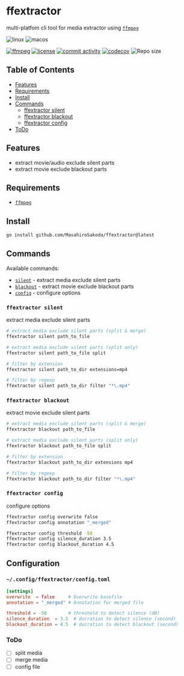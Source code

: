# ffextractor

multi-platfom cli tool for media extractor using [`ffmpeg`][ffmpeg-website]

![linux][linux-badge]
![macos][macos-badge]

[![ffmpeg][ffmpeg-badge]][ffmpeg-website]
[![license][license-badge]][license-file]
[![commit activity](https://img.shields.io/github/commit-activity/m/MasahiroSakoda/ffextractor)](https://github.com/MasahiroSakoda/ffextractor/graphs/commit-activity)
[![codecov](https://codecov.io/gh/MasahiroSakoda/ffextractor/graph/badge.svg?token=YT6P15G01J)](https://codecov.io/gh/MasahiroSakoda/ffextractor)
<img src="https://img.shields.io/github/repo-size/MasahiroSakoda/ffextractor?style=flat-square&label=Repo" alt="Repo size" />

[linux-badge]: https://img.shields.io/badge/Linux%20-yellow.svg?style=flat-square&logo=linux&logoColor=black
[macos-badge]: https://img.shields.io/badge/macOS-%23.svg?style=flat-square&logo=apple&color=000000&logoColor=white

[ffmpeg-badge]: https://img.shields.io/badge/Powered%20by-ffmpeg-blue.svg
[ffmpeg-website]: https://www.ffmpeg.org/
[license-badge]: https://img.shields.io/github/license/MasahiroSakoda/dotfiles
[license-file]: https://github.com/MasahiroSakoda/dotfiles/blob/main/LICENSE

## Table of Contents

* [Features](#features)
* [Requirements](#requirements)
* [Install](#install)
* [Commands](#commands)
  * [ffextractor silent](#ffextractor-silent)
  * [ffextractor blackout](#ffextractor-blackout)
  * [ffextractor config](#ffextractor-config)
* [ToDo](#todo)

## Features

* extract movie/audio exclude silent parts
* extract movie exclude blackout parts

## Requirements

* [`ffmpeg`](https://www.ffmpeg.org/)

## Install

```bash
go install github.com/MasahiroSakoda/ffextractor@latest
```

## Commands

Available commands:

* [`silent`](#ffextractor-silent) - extract media exclude silent parts
* [`blackout`](#ffextractor-blackout) - extract movie exclude blackout parts
* [`config`](#ffextractor-config) - configure options

### `ffextractor silent`

extract media exclude silent parts

```bash
# extract media exclude silent parts (split & merge)
ffextractor silent path_to_file

# extract media exclude silent parts (split only)
ffextractor silent path_to_file split

# filter by extension
ffextractor silent path_to_dir extensions=mp4

# filter by regexp
ffextractor silent path_to_dir filter "*\.mp4"
```

### `ffextractor blackout`

extract movie exclude silent parts

```bash
# extract media exclude silent parts (split & merge)
ffextractor blackout path_to_file

# extract media exclude silent parts (split only)
ffextractor blackout path_to_file split

# filter by extension
ffextractor blackout path_to_dir extensions mp4

# filter by regexp
ffextractor blackout path_to_dir filter "*\.mp4"
```

### `ffextractor config`

configure options

```bash
ffextractor config overwrite false
ffextractor config annotation "_merged"

ffextractor config threshold -50
ffextractor config silence_duration 3.5
ffextractor config blackout_duration 4.5
```

## Configuration

### `~/.config/ffextractor/config.toml`

```toml
[settings]
overwrite  = false     # Overwrite basefile
annotation = "_merged" # Annotation for merged file

threshold = -50        # threshold to detect silence (dB)
silence_duration  = 3.5  # ducration to detect silence (second)
blackout_duration = 4.5  # ducration to detect blackout (second)
```

### ToDo

* [ ] split media
* [ ] merge media
* [ ] config file
